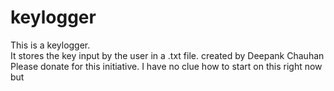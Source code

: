 # keylogger
This is a keylogger.
<br>It stores the key input by the user in a .txt file.
created by 
Deepank
Chauhan
Please donate for this initiative.
I have no clue how to start on this right now
but
